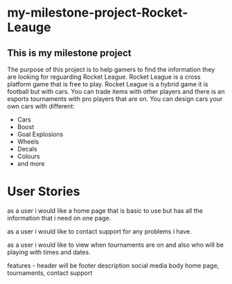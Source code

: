 # my-milestone-project-Rocket-Leauge
## This is my milestone project
The purpose of this project is to help gamers to find the information they are looking for reguarding Rocket League. 
Rocket League is a cross platform game that is free to play. 
Rocket League is a hybrid game it is football but with cars.
You can trade items with other players and there is an esports tournaments with pro players that are on.
You can design cars your own cars with different:
- Cars
- Boost
- Goal Explosions 
- Wheels 
- Decals
- Colours 
- and more

# User Stories
as a user i would like a home page that is basic to use but has all the information that i need on one page.

as a user i would like to contact support for any problems i have.

as a user i would like to view when tournaments are on and also who will be playing with times and dates.

features - header will be
footer description social media 
body home page, tournaments, contact support





